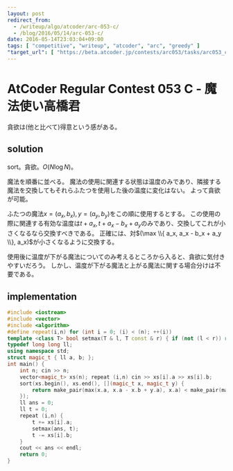 ```yaml
---
layout: post
redirect_from:
  - /writeup/algo/atcoder/arc-053-c/
  - /blog/2016/05/14/arc-053-c/
date: 2016-05-14T23:03:04+09:00
tags: [ "competitive", "writeup", "atcoder", "arc", "greedy" ]
"target_url": [ "https://beta.atcoder.jp/contests/arc053/tasks/arc053_c" ]
---
```


# AtCoder Regular Contest 053 C - 魔法使い高橋君

貪欲は(他と比べて)得意という感がある。

## solution

sort。貪欲。$O(N \log N)$。

魔法を順番に並べる。
魔法の使用に関連する状態は温度のみであり、隣接する魔法を交換してもそれらふたつを使用した後の温度に変化はない。
よって貪欲が可能。

ふたつの魔法$x = (a_x, b_x), y = (a_y, b_y)$をこの順に使用するとする。
この使用の際に関連する有効な温度は$t + a_x, t + a_x - b_x + a_y$のみであり、交換してこれが小さくなるなら交換すべきである。
正確には、対$(\max \\{ a_x, a_x - b_x + a_y \\}, a_x)$が小さくなるように交換する。

使用後に温度が下がる魔法についてのみ考えるところから入ると、貪欲に気付きやすいだろう。
しかし、温度が下がる魔法と上がる魔法に関する場合分けは不要である。

## implementation

``` c++
#include <iostream>
#include <vector>
#include <algorithm>
#define repeat(i,n) for (int i = 0; (i) < (n); ++(i))
template <class T> bool setmax(T & l, T const & r) { if (not (l < r)) return false; l = r; return true; }
typedef long long ll;
using namespace std;
struct magic_t { ll a, b; };
int main() {
    int n; cin >> n;
    vector<magic_t> xs(n); repeat (i,n) cin >> xs[i].a >> xs[i].b;
    sort(xs.begin(), xs.end(), [](magic_t x, magic_t y) {
        return make_pair(max(x.a, x.a - x.b + y.a), x.a) < make_pair(max(y.a, y.a - y.b + x.a), y.a);
    });
    ll ans = 0;
    ll t = 0;
    repeat (i,n) {
        t += xs[i].a;
        setmax(ans, t);
        t -= xs[i].b;
    }
    cout << ans << endl;
    return 0;
}
```
